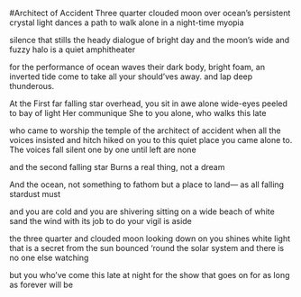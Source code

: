 #Architect of Accident
Three quarter clouded moon
over ocean’s persistent crystal light
dances a path to walk
alone in a night-time myopia

silence that stills the heady
dialogue of bright day
and the moon’s wide and fuzzy halo
is a quiet amphitheater

for the performance of ocean waves
their dark body, bright foam, 
an inverted tide
come to take all
your should’ves away.
and lap
deep thunderous.

At the First far falling star
overhead, you sit in awe alone
wide-eyes peeled to bay of light
Her communique
She to you alone, who walks this late

who came to worship the temple of
the architect of accident
when all the voices insisted and
hitch hiked on you to this quiet place
you came alone to. The voices
fall silent one by one
until left are none

and the second falling star
Burns a real thing, not a dream

And the ocean, not something to fathom
but a place to land—
as all falling stardust must

and you are cold
and you are shivering
sitting on a wide beach of white sand
the wind with its job to do
your vigil is aside

the three quarter and clouded moon
looking down on you
shines white light that is
a secret from the sun bounced
‘round the solar system
and
there is no one else watching

but you who’ve come
this late at night
for the show that
goes on for as long as forever
will be